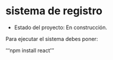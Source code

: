 <h1>sistema de registro </h1>

- Estado del proyecto: En construcción. 

Para ejecutar el sistema debes poner:

‘‘‘npm install react’’’
